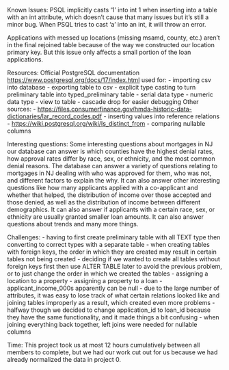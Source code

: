 Known Issues:
PSQL implicitly casts ‘1’ into int 1 when inserting into a table with an int attribute,
which doesn’t cause that many issues but it’s still a minor bug. When PSQL tries to cast
‘a’ into an int, it will throw an error.

Applications with messed up locations (missing msamd, county, etc.) aren’t in the final
rejoined table because of the way we constructed our location primary key. But this issue
only affects a small portion of the loan applications.

Resources:
Official PostgreSQL documentation https://www.postgresql.org/docs/17/index.html used for:
    - importing csv into database
    - exporting table to csv
    - explicit type casting to turn preliminary table into typed_preliminary table
    - serial data type
    - numeric data type
    - view to table
    - cascade drop for easier debugging
Other sources:
    - https://files.consumerfinance.gov/hmda-historic-data-dictionaries/lar_record_codes.pdf
        - inserting values into reference relations
    - https://wiki.postgresql.org/wiki/Is_distinct_from
        - comparing nullable columns

Interesting questions:
Some interesting questions about mortgages in NJ our database can answer is which counties
have the highest denial rates, how approval rates differ by race, sex, or ethnicity, and the most
common denial reasons. The database can answer a variety of questions relating to mortgages
in NJ dealing with who was approved for them, who was not, and different factors to explain the why.
It can also answer other interesting questions like how many applicants applied with a co-applicant
and whether that helped, the distribution of income over those accepted and those denied, as well
as the distribution of income between different demographics. It can also answer if applicants with
a certain race, sex, or ethnicity are usually granted smaller loan amounts. It can also answer questions
about trends and many more things. 

Challenges:
    - having to first create preliminary table with all TEXT type then converting to correct types
      with a separate table
    - when creating tables with foreign keys, the order in which they are created may result in certain
      tables not being created
    - deciding if we wanted to create all tables without foreign keys first then use ALTER TABLE later
      to avoid the previous problem, or to just change the order in which we created the tables
    - assigning a location to a property
    - assigning a property to a loan
    - applicant_income_000s apparently can be null
    - due to the large number of attributes, it was easy to lose track of what certain relations looked
      like and joining tables improperly as a result, which created even more problems
    - halfway though we decided to change application_id to loan_id because they have the same functionality,
      and it made things a bit confusing
    - when joining everything back together, left joins were needed for nullable columns
    
  Time:
	This project took us at most 12 hours cumulatively between all members to complete, but we had our work cut
    out for us because we had already normalized the data in project 0.

